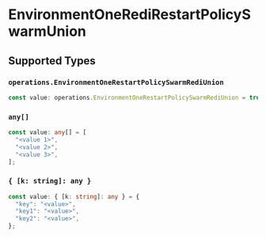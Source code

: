 # EnvironmentOneRediRestartPolicySwarmUnion


## Supported Types

### `operations.EnvironmentOneRestartPolicySwarmRediUnion`

```typescript
const value: operations.EnvironmentOneRestartPolicySwarmRediUnion = true;
```

### `any[]`

```typescript
const value: any[] = [
  "<value 1>",
  "<value 2>",
  "<value 3>",
];
```

### `{ [k: string]: any }`

```typescript
const value: { [k: string]: any } = {
  "key": "<value>",
  "key1": "<value>",
  "key2": "<value>",
};
```

